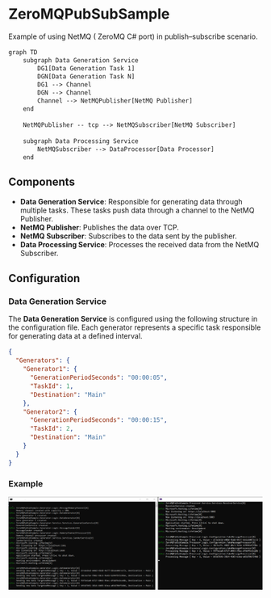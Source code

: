 # ZeroMQPubSubSample

Example of using NetMQ ( ZeroMQ C# port) in publish–subscribe scenario.

```mermaid
graph TD
    subgraph Data Generation Service
        DG1[Data Generation Task 1]
        DGN[Data Generation Task N]
        DG1 --> Channel
        DGN --> Channel
        Channel --> NetMQPublisher[NetMQ Publisher]
    end
    
    NetMQPublisher -- tcp --> NetMQSubscriber[NetMQ Subscriber]
    
    subgraph Data Processing Service
        NetMQSubscriber --> DataProcessor[Data Processor]
    end
```

## Components

- **Data Generation Service**: Responsible for generating data through multiple tasks. These tasks push data through a channel to the NetMQ Publisher.
- **NetMQ Publisher**: Publishes the data over TCP.
- **NetMQ Subscriber**: Subscribes to the data sent by the publisher.
- **Data Processing Service**: Processes the received data from the NetMQ Subscriber.

## Configuration

### Data Generation Service

The **Data Generation Service** is configured using the following structure in the configuration file. Each generator represents a specific task responsible for generating data at a defined interval.

```json
{
  "Generators": {
    "Generator1": {
      "GenerationPeriodSeconds": "00:00:05",
      "TaskId": 1,
      "Destination": "Main"
    },
    "Generator2": {
      "GenerationPeriodSeconds": "00:00:15",
      "TaskId": 2,
      "Destination": "Main"
    }
  }
}
```

### Example

![Test run](TestRun.png)
